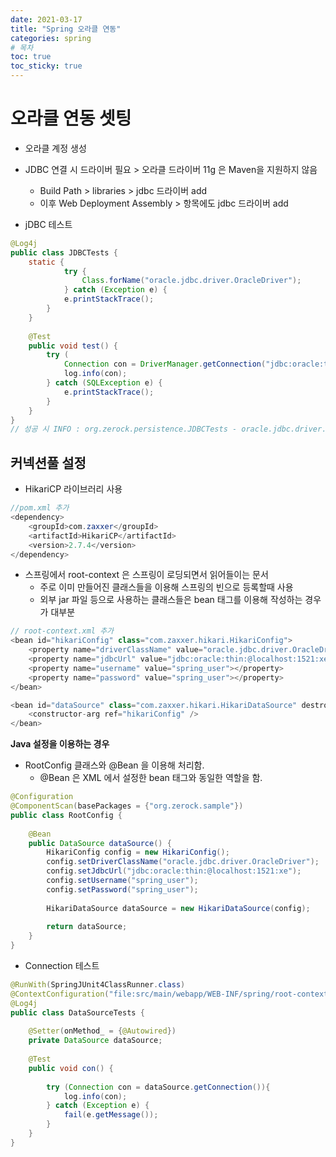 ```yaml
---
date: 2021-03-17
title: "Spring 오라클 연동"
categories: spring
# 목차
toc: true  
toc_sticky: true
---
```


# 오라클 연동 셋팅
- 오라클 계정 생성
- JDBC 연결 시 드라이버 필요 > 오라클 드라이버 11g 은 Maven을 지원하지 않음
  - Build Path > libraries > jdbc 드라이버 add
  - 이후 Web Deployment Assembly > 항목에도 jdbc 드라이버 add

- jDBC 테스트

```java
@Log4j
public class JDBCTests {
	static {
			try {
				Class.forName("oracle.jdbc.driver.OracleDriver");
			} catch (Exception e) {
			e.printStackTrace();
		}
	}
	
	@Test
	public void test() {
		try (
			Connection con = DriverManager.getConnection("jdbc:oracle:thin:@localhost:1521:xe", "spring_user", "spring_user")){
			log.info(con);
		} catch (SQLException e) {
			e.printStackTrace();
		}
	}
}
// 성공 시 INFO : org.zerock.persistence.JDBCTests - oracle.jdbc.driver.T4CConnection@14bf9759
```

## 커넥션풀 설정
- HikariCP 라이브러리 사용

```java
//pom.xml 추가
<dependency>
    <groupId>com.zaxxer</groupId>
    <artifactId>HikariCP</artifactId>
    <version>2.7.4</version>
</dependency>
```

- 스프링에서 root-context 은 스프링이 로딩되면서 읽어들이는 문서
  - 주로 이미 만들어진 클래스들을 이용해 스프링의 빈으로 등록할때 사용
  - 외부 jar 파일 등으로 사용하는 클래스들은 bean 태그를 이용해 작성하는 경우가 대부분

```java
// root-context.xml 추가
<bean id="hikariConfig" class="com.zaxxer.hikari.HikariConfig">
    <property name="driverClassName" value="oracle.jdbc.driver.OracleDriver"></property>
    <property name="jdbcUrl" value="jdbc:oracle:thin:@localhost:1521:xe"></property>
    <property name="username" value="spring_user"></property>
    <property name="password" value="spring_user"></property>
</bean>

<bean id="dataSource" class="com.zaxxer.hikari.HikariDataSource" destroy-method="close">
    <constructor-arg ref="hikariConfig" />	
</bean>
```

**Java 설정을 이용하는 경우**
- RootConfig 클래스와 @Bean 을 이용해 처리함.
  - @Bean 은 XML 에서 설정한 bean 태그와 동일한 역할을 함.

```java
@Configuration
@ComponentScan(basePackages = {"org.zerock.sample"})
public class RootConfig {
	
	@Bean
	public DataSource dataSource() {
		HikariConfig config = new HikariConfig();
		config.setDriverClassName("oracle.jdbc.driver.OracleDriver");
		config.setJdbcUrl("jdbc:oracle:thin:@localhost:1521:xe");
		config.setUsername("spring_user");
		config.setPassword("spring_user");
		
		HikariDataSource dataSource = new HikariDataSource(config);
		
		return dataSource;
	}
}
```

- Connection 테스트

```java
@RunWith(SpringJUnit4ClassRunner.class)
@ContextConfiguration("file:src/main/webapp/WEB-INF/spring/root-context.xml")
@Log4j
public class DataSourceTests {
	
	@Setter(onMethod_ = {@Autowired})
	private DataSource dataSource;
	
	@Test
	public void con() {
		
		try (Connection con = dataSource.getConnection()){
			log.info(con);
		} catch (Exception e) {
			fail(e.getMessage());
		}
	}
}

```